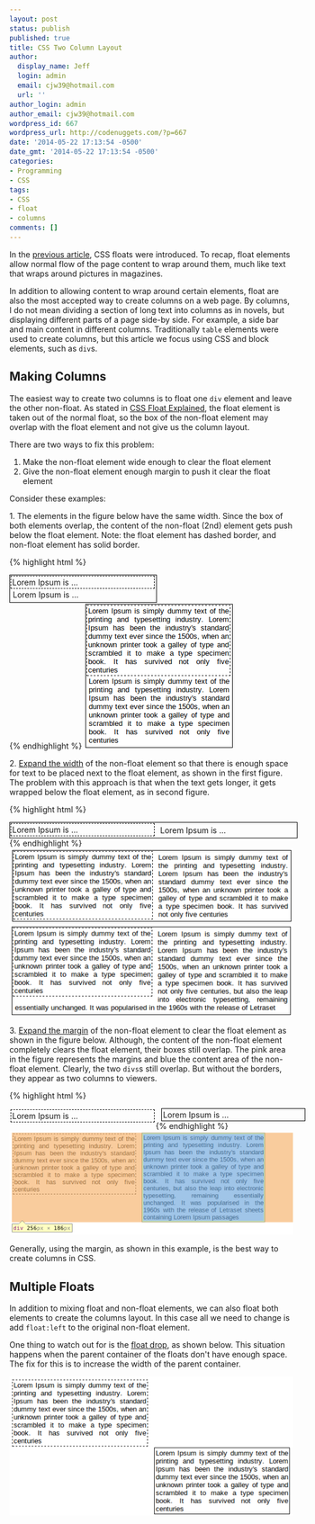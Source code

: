 ```yaml
---
layout: post
status: publish
published: true
title: CSS Two Column Layout
author:
  display_name: Jeff
  login: admin
  email: cjw39@hotmail.com
  url: ''
author_login: admin
author_email: cjw39@hotmail.com
wordpress_id: 667
wordpress_url: http://codenuggets.com/?p=667
date: '2014-05-22 17:13:54 -0500'
date_gmt: '2014-05-22 17:13:54 -0500'
categories:
- Programming
- CSS
tags:
- CSS
- float
- columns
comments: []
---
```

In the <a href="http://codenuggets.com/2014/05/14/css-float-explained/">previous article</a>, CSS floats were introduced. To recap, float elements allow normal flow of the page content to wrap around them, much like text that wraps around pictures in magazines.

In addition to allowing content to wrap around certain elements, float are also the most accepted way to create columns on a web page. By columns, I do not mean dividing a section of long text into columns as in novels, but displaying different parts of a page side-by side. For example, a side bar and main content in different columns. Traditionally `table` elements were used to create columns, but this article we focus using CSS and block elements, such as `div`s.

## Making Columns

The easiest way to create two columns is to float one `div` element and leave the other non-float. As stated in <a href="http://codenuggets.com/2014/05/14/css-float-explained/" target="_blank">CSS Float Explained</a>, the float element is taken out of the normal float, so the box of the non-float element may overlap with the float element and not give us the column layout.

There are two ways to fix this problem:

1. Make the non-float element wide enough to clear the float element
2. Give the non-float element enough margin to push it clear the float element

Consider these examples:

1\. The elements in the figure below have the same width. Since the box of both elements overlap, the content of the non-float (2nd) element gets push below the float element. Note: the float element has dashed border, and non-float element has solid border.

{% highlight html %}
<div style="
	float:left;
	width:250px;
	margin:2px;
	padding:2px;
	border:1px dashed black">
	Lorem Ipsum is ...
</div>
<div style="
	width:250px;
	border:1px solid black;
	padding:5px">Lorem Ipsum is ...
</div>
{% endhighlight %}

<img src="/images/figures/css-columns/overlap-box.png" />

2\. <u>Expand the width</u> of the non-float element so that there is enough space for text to be placed next to the float element, as shown in the first figure. The problem with this approach is that when the text gets longer, it gets wrapped below the float element, as in second figure.

{% highlight html %}
<div style="
	float:left;
	width:250px;
	margin:2px; margin-right:10px;
	padding:2px;
	border:1px dashed black">
	Lorem Ipsum is ...
</div>
<div style="
	width:500px;
	border:1px solid black;
	padding:5px">Lorem Ipsum is ...
</div>
{% endhighlight %}

<img src="/images/figures/css-columns/expand-width-1.png" />

<img src="/images/figures/css-columns/expand-width-2.png" />

3\. <u>Expand the margin</u> of the non-float element to clear the float element as shown in the figure below.
Although, the content of the non-float element completely clears the float element, their boxes still overlap. The pink area in the figure represents the margins and blue the content area of the non-float element. Clearly, the two `divs`s still overlap. But without the borders, they appear as two columns to viewers.

{% highlight html %}
<div style="
	float:left;
	width:250px;
	margin:2px;
	padding:2px;
	border:1px dashed black">
	Lorem Ipsum is ...
</div>
<div style="
	width:250px;
	margin-left:270px;
	border:1px solid black;
	padding:2px">Lorem Ipsum is ...
</div>
{% endhighlight %}

<img src="/images/figures/css-columns/wide-margin.png" />

Generally, using the margin, as shown in this example, is the best way to create columns in CSS.

## Multiple Floats

In addition to mixing float and non-float elements, we can also float both elements to create the columns layout. In this case all we need to change is add `float:left` to the original non-float element.
	
One thing to watch out for is the <u>float drop</u>, as shown below. This situation happens when the parent container of the floats don't have enough space. The fix for this is to increase the width of the parent container.

<img src="/images/figures/css-columns/drop.png" />